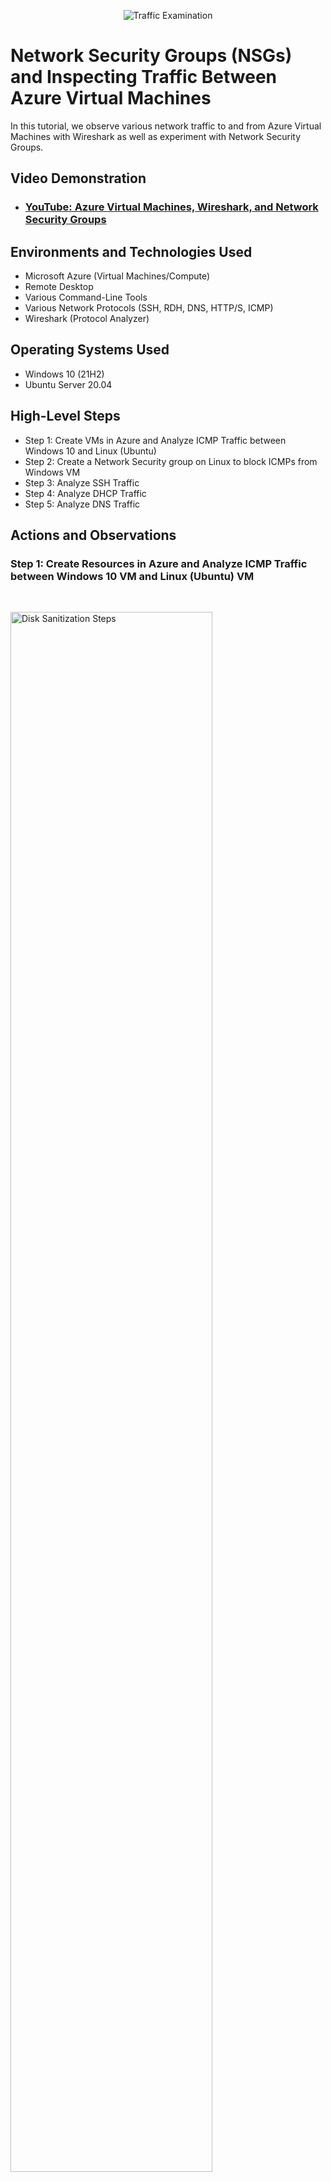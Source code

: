 <p align="center">
<img src="https://i.imgur.com/Ua7udoS.png" alt="Traffic Examination"/>
</p>

<h1>Network Security Groups (NSGs) and Inspecting Traffic Between Azure Virtual Machines</h1>
In this tutorial, we observe various network traffic to and from Azure Virtual Machines with Wireshark as well as experiment with Network Security Groups. <br />


<h2>Video Demonstration</h2>

- ### [YouTube: Azure Virtual Machines, Wireshark, and Network Security Groups](https://www.youtube.com)

<h2>Environments and Technologies Used</h2>

- Microsoft Azure (Virtual Machines/Compute)
- Remote Desktop
- Various Command-Line Tools
- Various Network Protocols (SSH, RDH, DNS, HTTP/S, ICMP)
- Wireshark (Protocol Analyzer)

<h2>Operating Systems Used </h2>

- Windows 10 (21H2)
- Ubuntu Server 20.04

<h2>High-Level Steps</h2>

- Step 1: Create VMs in Azure and Analyze ICMP Traffic between Windows 10 and Linux (Ubuntu)
- Step 2: Create a Network Security group on Linux to block ICMPs from Windows VM 
- Step 3: Analyze SSH Traffic
- Step 4: Analyze DHCP Traffic
- Step 5: Analyze DNS Traffic


<h2>Actions and Observations</h2>

<h3>Step 1: Create Resources in Azure and Analyze ICMP Traffic between Windows 10 VM and Linux (Ubuntu) VM</h3><br>

<p>
<img src="https://i.imgur.com/DJmEXEB.png" height="80%" width="80%" alt="Disk Sanitization Steps"/>
</p><br>
<p>
In Azure, create two VMs, one will be Linux (Ubuntu) machine and the other will be Windows 10 machine. Place both VMs on the same VNET. In the Windows VM1, download and open Wireshark. Then ping the Linux VMs private IP address from Windows 10 VM and filter Wireshark to only capture ICMP traffic. Once Wireshark is set to capture only ICMP traffic, we will inspect the actual data being transmitted within the ICMP packets.  ICMP is a network layer protocol that relays messages concerning network connection issues.  The "ping" command uses ICMP to test connectivity between hosts. 
</p>
<br />


<h3>Step 2: Create a Network Security group on Linux VM to block ICMPs from Windows VM</h3><br>
<p>
<img src="https://i.imgur.com/DJmEXEB.png" height="80%" width="80%" alt="Disk Sanitization Steps"/>
</p>
<p>
Lorem ipsum dolor sit amet, consectetur adipiscing elit, sed do eiusmod tempor incididunt ut labore et dolore magna aliqua. Ut enim ad minim veniam, quis nostrud exercitation ullamco laboris nisi ut aliquip ex ea commodo consequat. Duis aute irure dolor in reprehenderit in voluptate velit esse cillum dolore eu fugiat nulla pariatur.
</p>
<br />


<h3>Step 3: Analyze SSH Traffic</h3><br>
<p>
<img src="https://i.imgur.com/DJmEXEB.png" height="80%" width="80%" alt="Disk Sanitization Steps"/>
</p>
<p>
Lorem ipsum dolor sit amet, consectetur adipiscing elit, sed do eiusmod tempor incididunt ut labore et dolore magna aliqua. Ut enim ad minim veniam, quis nostrud exercitation ullamco laboris nisi ut aliquip ex ea commodo consequat. Duis aute irure dolor in reprehenderit in voluptate velit esse cillum dolore eu fugiat nulla pariatur.
</p>
<br />

<h3>Step 4: Analyze DHCP Traffic</h3><br>
<p>
<img src="https://i.imgur.com/DJmEXEB.png" height="80%" width="80%" alt="Disk Sanitization Steps"/>
</p>
<p>
Lorem ipsum dolor sit amet, consectetur adipiscing elit, sed do eiusmod tempor incididunt ut labore et dolore magna aliqua. Ut enim ad minim veniam, quis nostrud exercitation ullamco laboris nisi ut aliquip ex ea commodo consequat. Duis aute irure dolor in reprehenderit in voluptate velit esse cillum dolore eu fugiat nulla pariatur.
</p>
<br />

<h3>Step 5: Analyze DNS Traffic</h3><br>
<p>
<img src="https://i.imgur.com/DJmEXEB.png" height="80%" width="80%" alt="Disk Sanitization Steps"/>
</p>
<p>
Lorem ipsum dolor sit amet, consectetur adipiscing elit, sed do eiusmod tempor incididunt ut labore et dolore magna aliqua. Ut enim ad minim veniam, quis nostrud exercitation ullamco laboris nisi ut aliquip ex ea commodo consequat. Duis aute irure dolor in reprehenderit in voluptate velit esse cillum dolore eu fugiat nulla pariatur.
</p>
<br />
